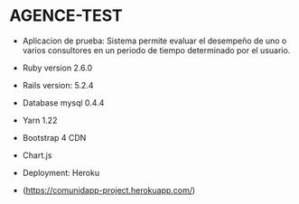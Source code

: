 # AGENCE-TEST

* Aplicacion de prueba: Sistema permite evaluar el desempeño de uno o varios consultores en un periodo de tiempo determinado por el usuario.

* Ruby version 2.6.0

* Rails version: 5.2.4

* Database mysql 0.4.4

* Yarn 1.22

* Bootstrap 4 CDN

* Chart.js

* Deployment: Heroku
* (https://comunidapp-project.herokuapp.com/)